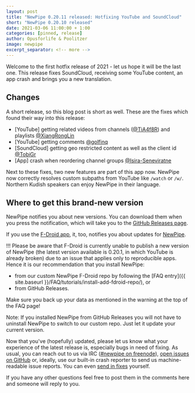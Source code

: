 ```yaml
---
layout: post
title: "NewPipe 0.20.11 released: Hotfixing YouTube and SoundCloud"
short: "NewPipe 0.20.10 released"
date: 2021-03-06 11:00:00 + 1:00
categories: [pinned, release]
author: Opusforlife & Poolitzer
image: newpipe
excerpt_separator: <!-- more -->
---
```


Welcome to the first hotfix release of 2021 - let us hope it will be the last one. This release fixes SoundCloud, receiving some YouTube content, an app crash and brings you a new translation.

<!-- more -->

## Changes

A short release, so this blog post is short as well. These are the fixes which found their way into this release:

* [YouTube] getting related videos from channels ([@TiA4f8R](https://github.com/TiA4f8R)) and playlists [@XiangRongLin](https://github.com/XiangRongLin)
* [YouTube] getting comments [@golfinq](https://github.com/golfinq)
* [SoundCloud] getting geo restricted content as well as the client id [@TobiGr](https://github.com/TobiGr)
* [App] crash when reordering channel groups [@Isira-Seneviratne](https://github.com/Isira-Seneviratne)

Next to these fixes, two new features are part of this app now. NewPipe now correctly resolves custom subpaths from YouTube like <code>/watch</code> or <code>/w/</code>. Northern Kudish speakers can enjoy NewPipe in their language.

## Where to get this brand-new version

NewPipe notifies you about new versions. You can download them when you press the notification, which will take you to the [GitHub Releases page](https://github.com/TeamNewPipe/NewPipe/releases).

If you use the [F-Droid app](https://f-droid.org/), it, too, notifies you about updates for [NewPipe](https://f-droid.org/packages/org.schabi.newpipe/).

!!! Please be aware that F-Droid is currently unable to publish a new version of NewPipe (the latest version available is 0.20.1, in which YouTube is already broken) due to an issue that applies only to reproducible apps. Hence it is our recommendation that you install NewPipe:

- from our custom NewPipe F-Droid repo by following the [FAQ entry]({{ site.baseurl }}/FAQ/tutorials/install-add-fdroid-repo/), or
- from GitHub Releases.

Make sure you back up your data as mentioned in the warning at the top of the FAQ page!

Note: If you installed NewPipe from GitHub Releases you will not have to uninstall NewPipe to switch to our custom repo. Just let it update your current version.

Now that you've (hopefully) updated, please let us know what your experience of the latest release is, especially bugs in need of fixing. As usual, you can reach out to us via IRC ([#newpipe on freenode](https://webchat.freenode.net/?channels=newpipe)), [open issues on GitHub](https://github.com/TeamNewPipe/NewPipe/issues/new) or, ideally, use our built-in crash reporter to send us machine-readable issue reports. You can even [send in fixes](https://github.com/TeamNewPipe/NewPipe/blob/dev/.github/CONTRIBUTING.md#bug-fixing) yourself.

If you have any other questions feel free to post them in the comments here and someone will reply to you.
